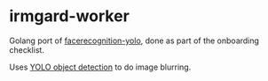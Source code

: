 # irmgard-worker

Golang port of [facerecognition-yolo](https://github.com/fischerjulian/facerecognition-yolo), done 
as part of the onboarding checklist.

Uses [YOLO object detection](https://pjreddie.com/darknet/yolo/) to do image blurring.
